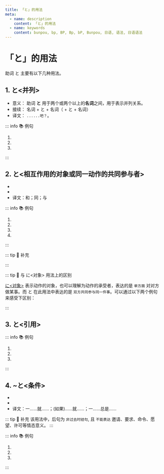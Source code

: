 ```yaml
---
title: 「と」的用法
meta:
  - name: description
    content: 「と」的用法
  - name: keywords
    content: bunpou, bp, BP, Bp, bP, Bunpou, 日语, 语法, 日语语法
---
```


# 「と」的用法

助词 と 主要有以下几种用法。

## 1. と<并列>

* 意义： 助词 **と** 用于两个或两个以上的**名词**之间，用于表示并列关系。
* 接续： 名词 + と + 名词（ + と + 名词）
* 译文： `......吧？`。

::: info :books: 例句

1. <grammer-content id='to-0' sentence="([家族/かぞく]は) 3[人/にん]です。[両親/りょうしん]**と**[私/わたし]です。" trans='家里有三个人。爸妈和我。' />
2. <grammer-content id='to-1' sentence="[高橋/たかはし]さん**と**[渡辺/わたなべ]さんは[語科/ごか][留学生/りゅうがくせい]です。" trans='高桥和渡边都是语言系留学生。' />
3. <grammer-content id='to-2' sentence="[家族/かぞく]は６[人/にん]で、[父/ちち]**と**[母/はは]**と**[祖母/そぼ]**と**[姉/あね]**と**[弟/おとうと]**と**[私/わたし]です。" trans='家里有六口人。爸爸、妈妈、奶奶、姐姐、弟弟还有我。' />

:::

## 2. と<相互作用的对象或同一动作的共同参与者>

* <grammer-content sentence="意义：表示**相互作用的对象**或者**同一动作的共同参与者**。" inline />
* <grammer-content sentence="接续：**指代人的名词** + と。有个比较常用的固定搭配：と[一緒/いっしょ]に，翻译为“和。。。一起”" inline />
* 译文：和；同；与

::: info :books: 例句

1. <grammer-content id='to-3' sentence="[日本人/にほんじん]の[学生/がくせい]**と**たくさん[話/はな]した。" trans='我跟日本学生说了很多话。' />
2. <grammer-content id='to-4' sentence="[兄/あに]は[私/わたし]の[友達/ともだち]**と**けっこんしました。" trans='我哥跟我的朋友结婚了。' />
3. <grammer-content id='to-5' sentence="[学生/がくせい]たちは[鄭/てい]さん**と**[一緒/いっしょ]に[紅葉/もみじ]を[見/み]に[行/い]きました。" trans='学生们跟小郑一起去看了枫叶。' />
4. <grammer-content id='to-6' sentence="[日曜日/にちようび]、[王/おう]さん**と**[一緒/いっしょ]に[映画/えいが]を[見/み]ました。" trans='周日跟小王一起去看了电影。' />

:::

::: tip :bookmark: 补充

<grammer-content sentence="以上述例句中的 **[兄/あに][私/わたし]の[友達/ともだち]とけっこんしました。** 为例，如果我们将句子中的 **は** 与 **と** 的位置调换一下，就变成：" />

<div class='bunpou-block'>

  <grammer-content id='to-7' sentence="[兄/あに]**と**[私/わたし]の[友達/ともだち]**は**けっこんしました。" trans='我哥跟我的朋友都结婚了。' />

</div>

<grammer-content sentence="此时，两个句子中 **と** 的用法就不一样了。前者表示的是**结婚这个同一动作的共同参与者**；而后者则是**列举**的用法。" />

:::

::: tip :bookmark: 与 に<对象> 用法上的区别

[に<对象>](./ni.md#3-に对象) 表示动作的对象，也可以理解为动作的承受者，表达的是 `单方面` 对对方做某事。而 と 在此用法中表达的是 `双方共同参与同一件事`。可以通过以下两个例句来感受下区别：

<div class='bunpou-block'>

  <grammer-content id='to-8' sentence="[私/わたし]は[母/はは]**に**[電話/でんわ]します。" trans='我给妈妈打电话，言下之意我单方面给妈妈打了电话，但是妈妈接没接不知道。' />
  <grammer-content id='to-9' sentence="[私/わたし]は[母/はは]**と**[電話/でんわ]します。" trans='我跟妈妈通电话，言下之意妈妈了电话。' />

</div>

:::

## 3. と<引用>

<grammer-content sentence="表示直接引用（直接引语）或提示内容,在书写时，所引用的内容**大多用「」**表示。" />

::: info :books: 例句

1. <grammer-content id='to-10' sentence="A: **「ファイル」**は[中国語/ちゅうごくご]で[何/なん]**と**[言/い]うんですか。" trans="A: 「ファイル」用中文怎么说？" />
   <grammer-content id='to-11' sentence="B: “文件”です。" trans="B: 叫“文件”。" />
2. <grammer-content id='to-12' sentence="A: “手机”は[日本語/にほんご]で[何/なん]**と**[言/い]いますか。" trans="A: “手机”用日语怎么说？" />
   <grammer-content id='to-13' sentence="B: **「[携帯電話/けいたいでんわ]」と**[言/い]います。" trans="B: 说成「携帯電話」。" />
3. <grammer-content id='to-14' sentence="[王/おう]**と**[申/もう]します。どうぞよろしくお[願/ねが]いします。" trans="我是小王。还请多多关照。" />

:::

## 4. ~と<条件>

* <grammer-content sentence="意义：表示在**某种条件下**通常会出现**某种必然的结果或现象**。在指示方位（指路）时也经常使用；" />
* <grammer-content sentence="接续：**[动词原形 / Ⅰ类形容词原形 / Ⅱ类形容词词干 + だ / 名词 + だ]** + と；" />
* 译文：一......就......；(如果)......就......；一......总是......

::: tip :bookmark: 补充
  该用法中，后句为 `非过去时结句`, 且 `不能表达` 邀请、要求、命令、愿望、许可等情态意义。
:::

::: info :books: 例句

1. <grammer-content sentence="[国家/こっか][図書館/としょかん]を**[過ぎる/すぎる]と**、[左/ひだり]に[首都/しゅと][体育/館たいいくかん]が[見え/みえ]ます。" trans="过了国家图书馆，左边就能看到首都体育馆。" />
2. <grammer-content sentence="[春/はる]に**なると**[花/はな]が[咲き/さき]ます。" trans="一到春天花就开。" />
3. <grammer-content sentence="[気温/きおん]が**[低い/ひくい]と**[果物/くだもの]はおいしくならない。" trans="气温低水果不好吃。" />

:::
